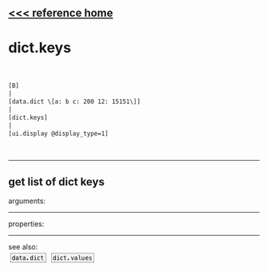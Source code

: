 [<<< reference home](ceammc_lib.md)
---

# dict.keys

```


[B]
|
[data.dict \[a: b c: 200 12: 15151\]]
|
[dict.keys]
|
[ui.display @display_type=1]

            
```
---
get list of dict keys
---
arguments:


---
properties:


---
see also:<br>
[![data.dict](img/object_data.dict.png)](data.dict.md)
[![dict.values](img/object_dict.values.png)](dict.values.md)
